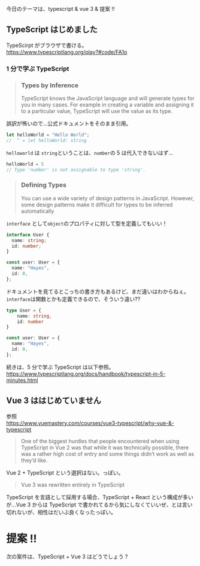今日のテーマは、typescript & vue 3 & 提案 !!

## TypeScript はじめました

TypeScirpt がブラウザで書ける。  
https://www.typescriptlang.org/play?#code/FA1o


### 1 分で学ぶ TypeScript

> ### Types by Inference  
> TypeScript knows the JavaScript language and will generate types for you in many cases. For example in creating a variable and assigning it to a particular value, TypeScript will use the value as its type.

誤訳が怖いので...公式ドキュメントをそのまま引用。

```typescript
let helloWorld = "Hello World";
//  ^ = let helloWorld: string
```

`helloworld` は `string`ということは、`number`の 5 は代入できないはず...
```typescript
helloWorld = 5
// Type 'number' is not assignable to type 'string'.
```

> ### Defining Types
> You can use a wide variety of design patterns in JavaScript. However, some design patterns make it difficult for types to be inferred automatically

`interface` として`object`のプロパティに対して型を定義してもいい！  

```typescript
interface User {
  name: string;
  id: number;
}

const user: User = {
  name: "Hayes",
  id: 0,
};
```

ドキュメントを見てるとこっちの書き方もあるけど、まだ違いはわからねぇ。  
`interface`は関数とかも定義できるので、そういう違い??

```typescript
type User = {
    name: string,
    id: number
}

const user: User = {
  name: "Hayes",
  id: 0,
};
```

続きは、5 分で学ぶ TypeScript は以下参照。  
https://www.typescriptlang.org/docs/handbook/typescript-in-5-minutes.html


## Vue 3 ははじめていません

参照  
https://www.vuemastery.com/courses/vue3-typescript/why-vue-&-typescript

> One of the biggest hurdles that people encountered when using TypeScript in Vue 2 was that while it was technically possible, there was a rather high cost of entry and some things didn’t work as well as they’d like. 

Vue 2 + TypeScript という選択はない。っぽい。

>  Vue 3 was rewritten entirely in TypeScript

TypeScript を言語として採用する場合、TypeScript + React という構成が多いが...Vue 3 からは TypeScript で書かれてるから気にしなくていいぜ、とは言い切れないが、相性はだいぶ良くなったっぽい。


# 提案 !!
次の案件は、TypeScript + Vue 3 はどうでしょう ?  
